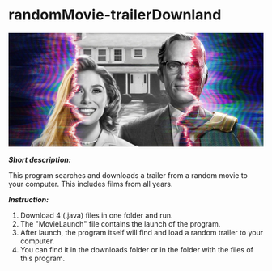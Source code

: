 # randomMovie-trailerDownland
![image](https://github.com/AlexaTesla/randomMovie-trailerDownland/blob/main/trailer.jpg)

***Short description:***

This program searches and downloads a trailer from a random movie to your computer. This includes films from all years.

***Instruction:***

1. Download 4 (.java) files in one folder and run.
2. The "MovieLaunch" file contains the launch of the program.
3. After launch, the program itself will find and load a random trailer to your computer.
4. You can find it in the downloads folder or in the folder with the files of this program.
